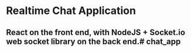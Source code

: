 # Realtime Chat Application

## React on the front end, with NodeJS + Socket.io web socket library on the back end.# chat_app
